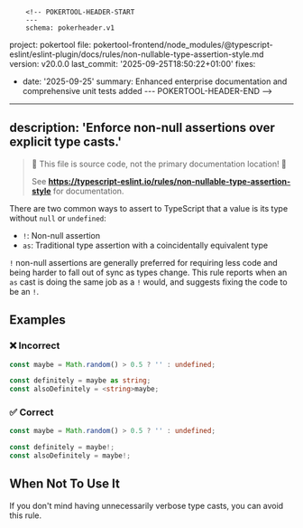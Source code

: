        <!-- POKERTOOL-HEADER-START
        ---
        schema: pokerheader.v1
project: pokertool
file: pokertool-frontend/node_modules/@typescript-eslint/eslint-plugin/docs/rules/non-nullable-type-assertion-style.md
version: v20.0.0
last_commit: '2025-09-25T18:50:22+01:00'
fixes:
- date: '2025-09-25'
  summary: Enhanced enterprise documentation and comprehensive unit tests added
        ---
        POKERTOOL-HEADER-END -->
---
description: 'Enforce non-null assertions over explicit type casts.'
---

> 🛑 This file is source code, not the primary documentation location! 🛑
>
> See **https://typescript-eslint.io/rules/non-nullable-type-assertion-style** for documentation.

There are two common ways to assert to TypeScript that a value is its type without `null` or `undefined`:

- `!`: Non-null assertion
- `as`: Traditional type assertion with a coincidentally equivalent type

`!` non-null assertions are generally preferred for requiring less code and being harder to fall out of sync as types change.
This rule reports when an `as` cast is doing the same job as a `!` would, and suggests fixing the code to be an `!`.

## Examples

<!--tabs-->

### ❌ Incorrect

```ts
const maybe = Math.random() > 0.5 ? '' : undefined;

const definitely = maybe as string;
const alsoDefinitely = <string>maybe;
```

### ✅ Correct

```ts
const maybe = Math.random() > 0.5 ? '' : undefined;

const definitely = maybe!;
const alsoDefinitely = maybe!;
```

## When Not To Use It

If you don't mind having unnecessarily verbose type casts, you can avoid this rule.
